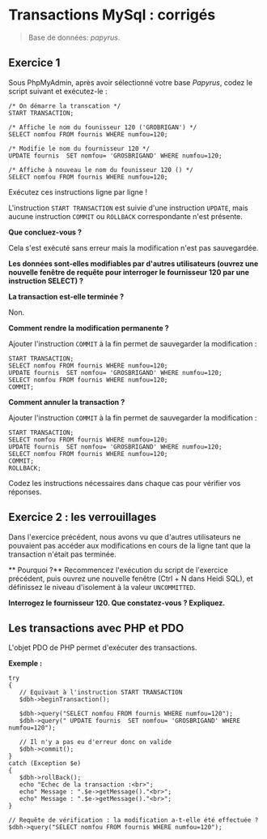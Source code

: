 # Transactions MySql : corrigés

> Base de données: _papyrus_.

## Exercice 1

Sous PhpMyAdmin, après avoir sélectionné votre base _Papyrus_, codez le script suivant et exécutez-le :

    /* On démarre la transcation */
    START TRANSACTION;

    /* Affiche le nom du founisseur 120 ('GROBRIGAN') */
    SELECT nomfou FROM fournis WHERE numfou=120;

    /* Modifie le nom du fournisseur 120 */
    UPDATE fournis  SET nomfou= 'GROSBRIGAND' WHERE numfou=120; 
    
    /* Affiche à nouveau le nom du founisseur 120 () */
    SELECT nomfou FROM fournis WHERE numfou=120;

Exécutez ces instructions ligne par ligne !

L'instruction `START TRANSACTION` est suivie d'une instruction `UPDATE`, mais aucune instruction `COMMIT` ou `ROLLBACK` correspondante n'est présente.

**Que concluez-vous ?** 

Cela s'est exécuté sans erreur mais la modification n'est pas sauvegardée.

**Les données sont-elles modifiables par d'autres utilisateurs (ouvrez une nouvelle fenêtre de requête pour interroger le fournisseur 120 par une instruction SELECT) ?**



**La transaction est-elle terminée ?**

Non.

**Comment rendre la modification permanente ?**

Ajouter l'instruction `COMMIT` à la fin permet de sauvegarder la modification :

	START TRANSACTION;
    SELECT nomfou FROM fournis WHERE numfou=120;
    UPDATE fournis  SET nomfou= 'GROSBRIGAND' WHERE numfou=120; 
    SELECT nomfou FROM fournis WHERE numfou=120; 
    COMMIT;

**Comment annuler la transaction ?**

Ajouter l'instruction `COMMIT` à la fin permet de sauvegarder la modification :

	START TRANSACTION;
    SELECT nomfou FROM fournis WHERE numfou=120;
    UPDATE fournis  SET nomfou= 'GROSBRIGAND' WHERE numfou=120; 
    SELECT nomfou FROM fournis WHERE numfou=120; 
    COMMIT;
    ROLLBACK;

Codez les instructions nécessaires dans chaque cas pour vérifier vos réponses.  

## Exercice 2 : les verrouillages

Dans l'exercice précédent, nous avons vu que d'autres utilisateurs ne pouvaient pas accéder aux modifications en cours de la ligne tant que la transaction n'était pas terminée.

** Pourquoi ?**
Recommencez l'exécution du script de l'exercice précédent, puis ouvrez une nouvelle fenêtre (Ctrl + N dans Heidi SQL), et définissez le niveau d'isolement à la valeur `UNCOMMITTED`.

**Interrogez le fournisseur 120. Que constatez-vous ? Expliquez.** 

## Les transactions avec PHP et PDO

L'objet PDO de PHP permet d'exécuter des transactions. 

**Exemple :**

	try 
    {  
	   // Equivaut à l'instruction START TRANSACTION 
	   $dbh->beginTransaction();
         
	   $dbh->query("SELECT nomfou FROM fournis WHERE numfou=120");
       $dbh->query(" UPDATE fournis  SET nomfou= 'GROSBRIGAND' WHERE numfou=120");	     

       // Il n'y a pas eu d'erreur donc on valide
	   $dbh->commit();	
	} 
    catch (Exception $e) 
    {
	   $dbh->rollBack();
	   echo "Echec de la transaction :<br>";
       echo" Message : ".$e->getMessage()."<br>"; 
       echo" Message : ".$e->getMessage()."<br>";
	}

    // Requête de vérification : la modification a-t-elle été effectuée ?
    $dbh->query("SELECT nomfou FROM fournis WHERE numfou=120");